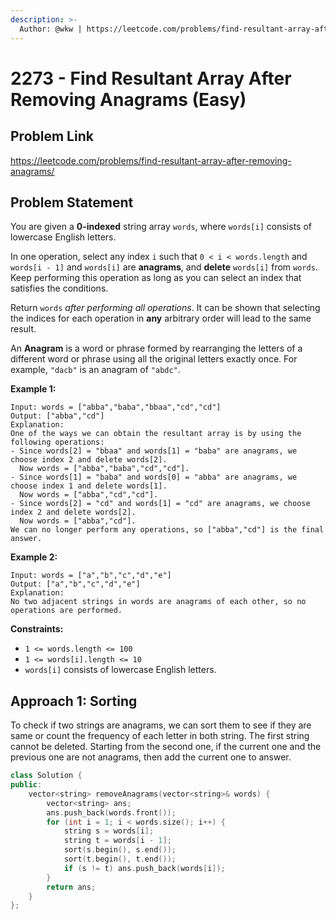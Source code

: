 ```yaml
---
description: >-
  Author: @wkw | https://leetcode.com/problems/find-resultant-array-after-removing-anagrams/
---
```


# 2273 - Find Resultant Array After Removing Anagrams (Easy)

## Problem Link

https://leetcode.com/problems/find-resultant-array-after-removing-anagrams/

## Problem Statement

You are given a **0-indexed** string array `words`, where `words[i]` consists of lowercase English letters.

In one operation, select any index `i` such that `0 < i < words.length` and `words[i - 1]` and `words[i]` are **anagrams**, and **delete** `words[i]` from `words`. Keep performing this operation as long as you can select an index that satisfies the conditions.

Return `words` _after performing all operations_. It can be shown that selecting the indices for each operation in **any** arbitrary order will lead to the same result.

An **Anagram** is a word or phrase formed by rearranging the letters of a different word or phrase using all the original letters exactly once. For example, `"dacb"` is an anagram of `"abdc"`.

**Example 1:**

```
Input: words = ["abba","baba","bbaa","cd","cd"]
Output: ["abba","cd"]
Explanation:
One of the ways we can obtain the resultant array is by using the following operations:
- Since words[2] = "bbaa" and words[1] = "baba" are anagrams, we choose index 2 and delete words[2].
  Now words = ["abba","baba","cd","cd"].
- Since words[1] = "baba" and words[0] = "abba" are anagrams, we choose index 1 and delete words[1].
  Now words = ["abba","cd","cd"].
- Since words[2] = "cd" and words[1] = "cd" are anagrams, we choose index 2 and delete words[2].
  Now words = ["abba","cd"].
We can no longer perform any operations, so ["abba","cd"] is the final answer.
```

**Example 2:**

```
Input: words = ["a","b","c","d","e"]
Output: ["a","b","c","d","e"]
Explanation:
No two adjacent strings in words are anagrams of each other, so no operations are performed.
```

**Constraints:**

- `1 <= words.length <= 100`
- `1 <= words[i].length <= 10`
- `words[i]` consists of lowercase English letters.

## Approach 1: Sorting

To check if two strings are anagrams, we can sort them to see if they are same or count the frequency of each letter in both string. The first string cannot be deleted. Starting from the second one, if the current one and the previous one are not anagrams, then add the current one to answer.

<SolutionAuthor name="@wkw"/>

```cpp
class Solution {
public:
    vector<string> removeAnagrams(vector<string>& words) {
        vector<string> ans;
        ans.push_back(words.front());
        for (int i = 1; i < words.size(); i++) {
            string s = words[i];
            string t = words[i - 1];
            sort(s.begin(), s.end());
            sort(t.begin(), t.end());
            if (s != t) ans.push_back(words[i]);
        }
        return ans;
    }
};
```
